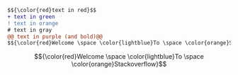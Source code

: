 ```diff
$${\color{red}text in red}$$
+ text in green
! text in orange
# text in gray
@@ text in purple (and bold)@@
$${\color{red}Welcome \space \color{lightblue}To \space \color{orange}Stackoverflow}$$
```
$${\color{red}Welcome \space \color{lightblue}To \space \color{orange}Stackoverflow}$$
